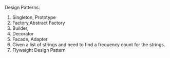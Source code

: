 Design Patterns:

1. Singleton, Prototype
2. Factory,Abstract Factory
3. Builder,
4. Decorator
5. Facade, Adapter
6. Given a list of strings and need to find a frequency count for the strings.
7. Flyweight Design Pattern
